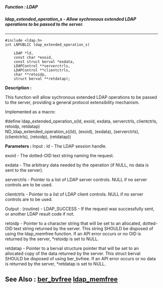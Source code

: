 ##### Function : LDAP
##### ldap_extended_operation_s - Allow sychronous extended LDAP operations to be passed to the server.
---
```
#include <ldap.h>
int LNPUBLIC ldap_extended_operation_s(

	LDAP *ld,
	const char *exoid,
	const struct berval *exdata,
	LDAPControl **serverctrls,
	LDAPControl **clientctrls,
	char **retoidp,
	struct berval **retdatap);
```
**Description :**

This function will allow sychronous extended LDAP operations to be passed to 
the server, providing a general protocol extensibility mechanism.

Implemented as a macro:

#define ldap_extended_operation_s(ld, exoid, exdata, serverctrls, clientctrls, 
retoidp, retdatap) \
         ND_ldap_extended_operation_s((ld), (exoid), (exdata), (serverctrls), 
(clientctrls), (retoidp), (retdatap))

**Parameters :**
Input :
ld  -  The LDAP session handle.

exoid  -  The dotted-OID text string naming the request.

exdata  -  The arbitrary data needed by the operation (if NULL, no data is sent to the server).

serverctrls  -  Pointer to a list of LDAP server controls.  NULL if no server controls are to be used.

clientctrls  -  Pointer to a list of LDAP client controls.  NULL if no server controls are to be used.

Output :
(routine)  -  LDAP_SUCCESS  - If the request was successfully sent, or another LDAP result code if not.


retoidp  -  Pointer to a character string that will be set to an allocated, dotted-OID text string returned by the server.  This string SHOULD be disposed of using the ldap_memfree function.  If an API error occurs or no OID is returned by the server, *retoidp is set to NULL.

retdatap  -  Pointer to a berval structure pointer that will be set to an allocated copy of the data returned by the server.  This struct berval SHOULD be disposed of using ber_bvfree.  If an API error occurs or no data is returned by the server, *retdatap is set to NULL.


**See Also :**
[ber_bvfree](/domino-c-api-docs/reference/Func/ber_bvfree)
[ldap_memfree](/domino-c-api-docs/reference/Func/ldap_memfree)
---
